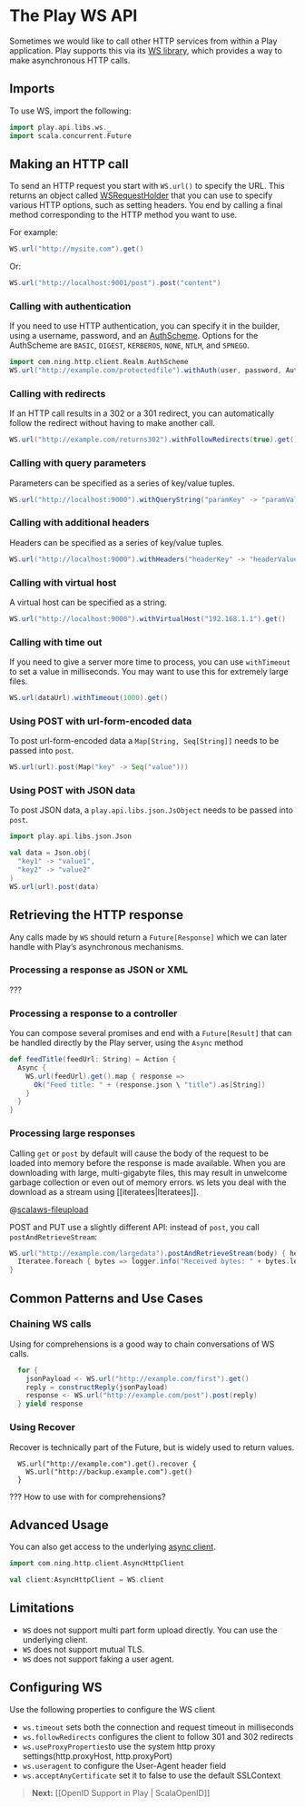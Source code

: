 # The Play WS API

Sometimes we would like to call other HTTP services from within a Play application. Play supports this via its [WS library](api/scala/index.html#play.api.libs.ws.package), which provides a way to make asynchronous HTTP calls.

## Imports

To use WS, import the following:

```scala
import play.api.libs.ws._
import scala.concurrent.Future
```

## Making an HTTP call

To send an HTTP request you start with `WS.url()` to specify the URL.  This returns an object called [WSRequestHolder](api/scala/index.html#play.api.libs.ws.WS$$WSRequestHolder) that you can use to specify various HTTP options, such as setting headers. You end by calling a final method corresponding to the HTTP method you want to use.

For example:

```scala
WS.url("http://mysite.com").get()
```

Or:

```scala
WS.url("http://localhost:9001/post").post("content")
```

### Calling with authentication

If you need to use HTTP authentication, you can specify it in the builder, using a username, password, and an [AuthScheme](http://sonatype.github.io/async-http-client/apidocs/reference/com/ning/http/client/Realm.AuthScheme.html).  Options for the AuthScheme are `BASIC`, `DIGEST`, `KERBEROS`, `NONE`, `NTLM`, and `SPNEGO`.

```scala
import com.ning.http.client.Realm.AuthScheme
WS.url("http://example.com/protectedfile").withAuth(user, password, AuthScheme.BASIC).get()
```

### Calling with redirects

If an HTTP call results in a 302 or a 301 redirect, you can automatically follow the redirect without having to make another call.

```scala
WS.url("http://example.com/returns302").withFollowRedirects(true).get()
```

### Calling with query parameters

Parameters can be specified as a series of key/value tuples.

```scala
WS.url("http://localhost:9000").withQueryString("paramKey" -> "paramValue").get()
```

### Calling with additional headers

Headers can be specified as a series of key/value tuples.

```scala
WS.url("http://localhost:9000").withHeaders("headerKey" -> "headerValue").get()
```

### Calling with virtual host

A virtual host can be specified as a string.

```scala
WS.url("http://localhost:9000").withVirtualHost("192.168.1.1").get()
```

### Calling with time out

If you need to give a server more time to process, you can use `withTimeout` to set a value in milliseconds.  You may want to use this for extremely large files.

```scala
WS.url(dataUrl).withTimeout(1000).get()
```

### Using POST with url-form-encoded data

To post url-form-encoded data a `Map[String, Seq[String]]` needs to be passed into `post`.

```scala
WS.url(url).post(Map("key" -> Seq("value")))
```

### Using POST with JSON data

To post JSON data, a `play.api.libs.json.JsObject` needs to be passed into `post`.

```scala
import play.api.libs.json.Json

val data = Json.obj(
  "key1" -> "value1",
  "key2" -> "value2"
)
WS.url(url).post(data)
```

## Retrieving the HTTP response

Any calls made by `WS` should return a `Future[Response]` which we can later handle with Play’s asynchronous mechanisms.

### Processing a response as JSON or XML

???

### Processing a response to a controller

You can compose several promises and end with a `Future[Result]` that can be handled directly by the Play server, using the `Async` method

```scala
def feedTitle(feedUrl: String) = Action {
  Async {
    WS.url(feedUrl).get().map { response =>
      Ok("Feed title: " + (response.json \ "title").as[String])
    }
  }  
}
```

### Processing large responses

Calling `get` or `post` by default will cause the body of the request to be loaded into memory before the response is made available.  When you are downloading with large, multi-gigabyte files, this may result in unwelcome garbage collection or even out of memory errors.  `WS` lets you deal with the download as a stream using [[iteratees|Iteratees]].

@[scalaws-fileupload](code/ScalaWSSpec.scala)

POST and PUT use a slightly different API: instead of `post`, you call `postAndRetrieveStream`:

```scala
WS.url("http://example.com/largedata").postAndRetrieveStream(body) { headers =>
  Iteratee.foreach { bytes => logger.info("Received bytes: " + bytes.length) }
}
```

## Common Patterns and Use Cases

### Chaining WS calls

Using for comprehensions is a good way to chain conversations of WS calls.

```scala
  for {
    jsonPayload <- WS.url("http://example.com/first").get()
    reply = constructReply(jsonPayload)
    response <- WS.url("http://example.com/post").post(reply)
  } yield response
```

### Using Recover

Recover is technically part of the Future, but is widely used to return values.

```
  WS.url("http://example.com").get().recover {
    WS.url("http://backup.example.com").get()
  }
```

??? How to use with for comprehensions?

## Advanced Usage

You can also get access to the underlying [async client](http://sonatype.github.io/async-http-client/apidocs/reference/com/ning/http/client/AsyncHttpClient.html).

```scala
import com.ning.http.client.AsyncHttpClient

val client:AsyncHttpClient = WS.client
```

## Limitations

* `WS` does not support multi part form upload directly.  You can use the underlying client.
* `WS` does not support mutual TLS.
* `WS` does not support faking a user agent.

## Configuring WS 

Use the following properties to configure the WS client

* `ws.timeout` sets both the connection and request timeout in milliseconds
* `ws.followRedirects` configures the client to follow 301 and 302 redirects
* `ws.useProxyProperties`to use the system http proxy settings(http.proxyHost, http.proxyPort) 
* `ws.useragent` to configure the User-Agent header field
* `ws.acceptAnyCertificate` set it to false to use the default SSLContext

 

> **Next:** [[OpenID Support in Play | ScalaOpenID]]
